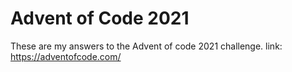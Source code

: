 # Advent of Code 2021

These are my answers to the Advent of code 2021 challenge.
link: https://adventofcode.com/
